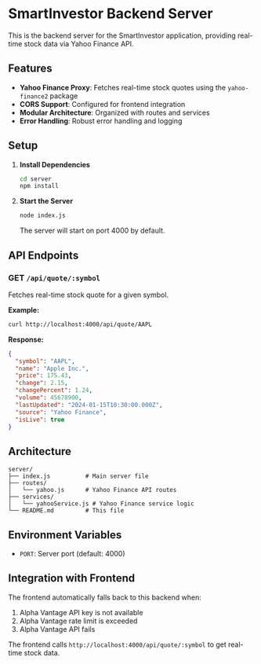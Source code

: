 # SmartInvestor Backend Server

This is the backend server for the SmartInvestor application, providing real-time stock data via Yahoo Finance API.

## Features

- **Yahoo Finance Proxy**: Fetches real-time stock quotes using the `yahoo-finance2` package
- **CORS Support**: Configured for frontend integration
- **Modular Architecture**: Organized with routes and services
- **Error Handling**: Robust error handling and logging

## Setup

1. **Install Dependencies**
   ```bash
   cd server
   npm install
   ```

2. **Start the Server**
   ```bash
   node index.js
   ```
   
   The server will start on port 4000 by default.

## API Endpoints

### GET `/api/quote/:symbol`
Fetches real-time stock quote for a given symbol.

**Example:**
```bash
curl http://localhost:4000/api/quote/AAPL
```

**Response:**
```json
{
  "symbol": "AAPL",
  "name": "Apple Inc.",
  "price": 175.43,
  "change": 2.15,
  "changePercent": 1.24,
  "volume": 45678900,
  "lastUpdated": "2024-01-15T10:30:00.000Z",
  "source": "Yahoo Finance",
  "isLive": true
}
```

## Architecture

```
server/
├── index.js          # Main server file
├── routes/
│   └── yahoo.js      # Yahoo Finance API routes
├── services/
│   └── yahooService.js # Yahoo Finance service logic
└── README.md         # This file
```

## Environment Variables

- `PORT`: Server port (default: 4000)

## Integration with Frontend

The frontend automatically falls back to this backend when:
1. Alpha Vantage API key is not available
2. Alpha Vantage rate limit is exceeded
3. Alpha Vantage API fails

The frontend calls `http://localhost:4000/api/quote/:symbol` to get real-time stock data. 